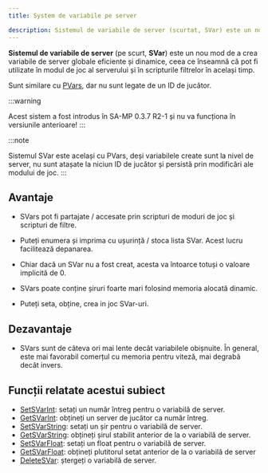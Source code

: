 ```yaml
---
title: System de variabile pe server

description: Sistemul de variabile de server (scurtat, SVar) este un nou mod de a crea variabile de server într-o metodă eficientă creată dinamic la nivel global, ceea ce înseamnă că pot fi utilizate în mod de joc și filtru scripturi ale serverului în același timp.
---
```


**Sistemul de variabile de server** (pe scurt, **SVar**) este un nou mod de a crea variabile de server globale eficiente și dinamice, ceea ce înseamnă că pot fi utilizate în modul de joc al serverului și în scripturile filtrelor în același timp.


Sunt similare cu [PVars](perplayervariablesystem), dar nu sunt legate de un ID de jucător.

:::warning

Acest sistem a fost introdus în SA-MP 0.3.7 R2-1 și nu va funcționa în versiunile anterioare!
:::

:::note

Sistemul SVar este același cu PVars, deși variabilele create sunt la nivel de server, nu sunt atașate la niciun ID de jucător și persistă prin modificări ale modului de joc.
:::

## Avantaje

- SVars pot fi partajate / accesate prin scripturi de moduri de joc și scripturi de filtre.

- Puteți enumera și imprima cu ușurință / stoca lista SVar. Acest lucru facilitează depanarea.

- Chiar dacă un SVar nu a fost creat, acesta va întoarce totuși o valoare implicită de 0.

- SVars poate conține șiruri foarte mari folosind memoria alocată dinamic.

- Puteți seta, obține, crea in joc SVar-uri.

## Dezavantaje

- SVars sunt de câteva ori mai lente decât variabilele obișnuite. În general, este mai favorabil comerțul cu memoria pentru viteză, mai degrabă decât invers.

## Funcții relatate acestui subiect

- [SetSVarInt](../scripting/functions/SetSVarInt): setați un număr întreg pentru o variabilă de server.
- [GetSVarInt](../scripting/functions/GetSVarInt): obțineți un server de jucător ca număr întreg.
- [SetSVarString](../scripting/functions/SetSVarString): setați un șir pentru o variabilă de server.
- [GetSVarString](../scripting/functions/GetSVarString): obțineți șirul stabilit anterior de la o variabilă de server.
- [SetSVarFloat](../scripting/functions/SetSVarFloat): setați un float pentru o variabilă de server.
- [GetSVarFloat](../scripting/functions/GetSVarFloat): obțineți plutitorul setat anterior de la o variabilă de server
- [DeleteSVar](../scripting/functions/DeleteSVar): ștergeți o variabilă de server.